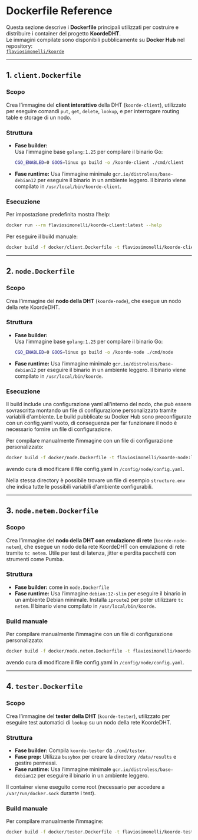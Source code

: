 # Dockerfile Reference

Questa sezione descrive i **Dockerfile** principali utilizzati per costruire e distribuire i container del progetto **KoordeDHT**.  
Le immagini compilate sono disponibili pubblicamente su **Docker Hub** nel repository:  
[`flaviosimonelli/koorde`](https://hub.docker.com/r/flaviosimonelli)

---

## 1. `client.Dockerfile`

### Scopo
Crea l’immagine del **client interattivo** della DHT (`koorde-client`), utilizzato per eseguire comandi `put`, `get`, `delete`, `lookup`, e per interrogare routing table e storage di un nodo.

### Struttura

- **Fase builder:**  
  Usa l’immagine base `golang:1.25` per compilare il binario Go:
  ```bash
  CGO_ENABLED=0 GOOS=linux go build -o /koorde-client ./cmd/client
    ```
- **Fase runtime:**
    Usa l’immagine minimale `gcr.io/distroless/base-debian12` per eseguire il binario in un ambiente leggero.
    Il binario viene compilato in `/usr/local/bin/koorde-client`.

### Esecuzione

Per impostazione predefinita mostra l’help:
```bash
docker run --rm flaviosimonelli/koorde-client:latest --help
```

Per eseguire il build manuale:
```bash
docker build -f docker/client.Dockerfile -t flaviosimonelli/koorde-client:latest .
```
---

## 2. `node.Dockerfile`

### Scopo
Crea l’immagine del **nodo della DHT** (`koorde-node`), che esegue un nodo della rete KoordeDHT.

### Struttura
- **Fase builder:**  
  Usa l’immagine base `golang:1.25` per compilare il binario Go:
  ```bash
  CGO_ENABLED=0 GOOS=linux go build -o /koorde-node ./cmd/node
    ```
- **Fase runtime:**
    Usa l’immagine minimale `gcr.io/distroless/base-debian12` per eseguire il binario in un ambiente leggero.
    Il binario viene compilato in `/usr/local/bin/koorde`.

### Esecuzione

Il build include una configurazione yaml all'interno del nodo, che può essere sovrascritta montando un file di configurazione personalizzato tramite variabili d'ambiente.
Le build pubblicate su Docker Hub sono preconfigurate con un config.yaml vuoto, di conseguenza per far funzionare il nodo è necessario fornire un file di configurazione.

Per compilare manualmente l’immagine con un file di configurazione personalizzato:
```bash
docker build -f docker/node.Dockerfile -t flaviosimonelli/koorde-node:latest .
```
avendo cura di modificare il file config.yaml in `/config/node/config.yaml`.

Nella stessa directory è possibile trovare un file di esempio `structure.env` che indica tutte le possibili variabili d'ambiente configurabili.

---

## 3. `node.netem.Dockerfile`

### Scopo
Crea l’immagine del **nodo della DHT con emulazione di rete** (`koorde-node-netem`), che esegue un nodo della rete KoordeDHT con emulazione di rete tramite `tc netem`.
Utile per test di latenza, jitter e perdita pacchetti con strumenti come Pumba.
### Struttura
- **Fase builder:**
come in `node.Dockerfile`
- **Fase runtime:**
    Usa l’immagine `debian:12-slim` per eseguire il binario in un ambiente Debian minimale.
    Installa `iproute2` per poter utilizzare `tc netem`.
    Il binario viene compilato in `/usr/local/bin/koorde`.

### Build manuale

Per compilare manualmente l’immagine con un file di configurazione personalizzato:
```bash
docker build -f docker/node.netem.Dockerfile -t flaviosimonelli/koorde-node-netem:latest .
```
avendo cura di modificare il file config.yaml in `/config/node/config.yaml`.

---

## 4. `tester.Dockerfile`

### Scopo
Crea l’immagine del **tester della DHT** (`koorde-tester`), utilizzato per eseguire test automatici di `lookup` su un nodo della rete KoordeDHT.
### Struttura
- **Fase builder:**
Compila `koorde-tester` da `./cmd/tester`.
- **Fase prep:**
Utilizza `busybox` per creare la directory `/data/results` e gestire permessi.
- **Fase runtime:**
    Usa l’immagine minimale `gcr.io/distroless/base-debian12` per eseguire il binario in un ambiente leggero.

Il container viene eseguito come root (necessario per accedere a `/var/run/docker.sock` durante i test).

### Build manuale
Per compilare manualmente l’immagine:
```bash
docker build -f docker/tester.Dockerfile -t flaviosimonelli/koorde-tester:latest .
```